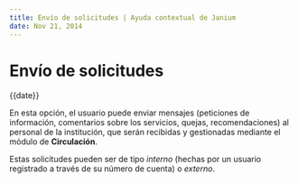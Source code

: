```yaml
---
title: Envío de solicitudes | Ayuda contextual de Janium
date: Nov 21, 2014
---
```


# Envío de solicitudes

{{date}}

En esta opción, el usuario puede enviar mensajes
(peticiones de información, comentarios sobre los servicios, quejas,
recomendaciones) al personal de la institución, que serán recibidas y
gestionadas mediante el módulo de **Circulación**.

Estas solicitudes pueden ser de tipo *interno* (hechas por un usuario
registrado a través de su número de cuenta) o *externo*.
